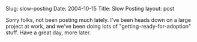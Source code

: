 Slug: slow-posting
Date: 2004-10-15
Title: Slow Posting
layout: post

Sorry folks, not been posting much lately. I&#39;ve been heads down on a large project at work, and we&#39;ve been doing lots of &quot;getting-ready-for-adoption&quot; stuff. Have a great day, more later.
